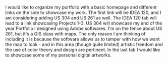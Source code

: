 I would like to organize my portfolio with a basic homepage and  different links on the side to showcase my work. The first link will be IDEA 120, and I am considering adding US 304 and US 261 as well. The IDEA 120 tab will lead to a link showcasing Projects 1-3. US 304 will showcase my end of the year Portfolio I designed using Adobe softwares. I'm on the fence about US 261, but it's a GIS class with maps. The only reason I am thinking of including it is because the software allows us to tamper with how we want the map to look - and in this area (though quite limited) artistic freedom and the use of color theory and design are pertinent. In the last tab I would like to showcase some of my personal digital artworks. 
